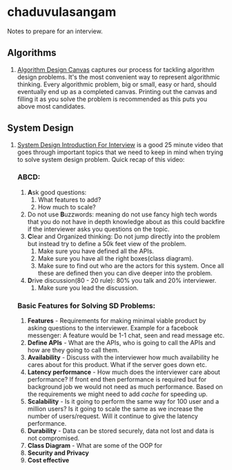# chaduvulasangam
Notes to prepare for an interview.

## Algorithms

1. [Algorithm Design Canvas](https://www.hiredintech.com/classrooms/algorithm-design/lesson/78) captures our process for tackling algorithm design problems. 
It's the most convenient way to represent algorithmic thinking. Every algorithmic problem, big or small, easy or hard, should eventually end up as a completed canvas.
Printing out the canvas and filling it as you solve the problem is recommended as this puts you above most candidates.

## System Design

1. [System Design Introduction For Interview](https://www.youtube.com/watch?v=UzLMhqg3_Wc) is a good 25 minute video that goes through important topics that we need
 to keep in mind when trying to solve system design problem. Quick recap of this video: 
 
    ### ABCD: 
    
    1. **A**sk good questions:
        1. What features to add?
        2. How much to scale?
    2. Do not use **B**uzzwords: meaning do not use fancy high tech words that you do not have in depth knowledge about as this could backfire if the interviewer asks
    you questions on the topic.
    3. **C**lear and Organized thinking: Do not jump directly into the problem but instead try to define a 50k feet view of the problem.
        1. Make sure you have defined all the APIs.
        2. Make sure you have all the right boxes(class diagram).
        3. Make sure to find out who are the actors for this system. Once all these are defined then you can dive deeper into the problem.
    4. **D**rive discussion(80 - 20 rule): 80% you talk and 20% interviewer.
        1. Make sure you lead the discussion.
        
    ### Basic Features for Solving SD Problems:
    1. **Features** - Requirements for making minimal viable product by asking questions to the interviewer. Example for a facebook messenger: A feature would be 1-1 chat, seen and read message etc.
    2. **Define APIs** -  What are the APIs, who is going to call the APIs and how are they going to call them.
    3. **Availability** - Discuss with the interviewer how much availability he cares about for this product. What if the server goes down etc.
    4. **Latency performance** - How much does the interviewer care about performance? If front end then performance is required but for background job we would not need as much performance. 
    Based on the requirements we might need to add _cache_ for speeding up.  
    5. **Scalability** - Is it going to perform the same way for 100 user and a million users? Is it going to scale the same as we increase the number of users/request. Will it continue to give the latency performance.
    6. **Durability** - Data can be stored securely, data not lost and data is not compromised.
    7. **Class Diagram** - What are some of the OOP for 
    8. **Security and Privacy**
    9. **Cost effective**
    
        
